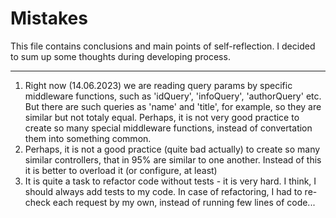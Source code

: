 # Mistakes

This file contains conclusions and main points of self-reflection. I decided to sum up some thoughts during developing process.

----

1. Right now (14.06.2023) we are reading query params by specific middleware functions, such as 'idQuery', 'infoQuery', 'authorQuery' etc. But there are such queries as 'name' and 'title', for example, so they are similar but not totaly equal. Perhaps, it is not very good practice to create so many special middleware functions, instead of convertation them into something common.
2. Perhaps, it is not a good practice (quite bad actually) to create so many similar controllers, that in 95% are similar to one another. Instead of this it is better to overload it (or configure, at least)
3. It is quite a task to refactor code without tests - it is very hard. I think, I should always add tests to my code. In case of refactoring, I had to re-check each request by my own, instead of running few lines of code...